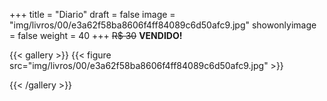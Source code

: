 +++
title = "Diario"
draft = false
image = "img/livros/00/e3a62f58ba8606f4ff84089c6d50afc9.jpg"
showonlyimage = false
weight = 40
+++
<span class="sold">~~R$ 30~~</span> **VENDIDO!**

<!--more-->

{{< gallery >}}
{{< figure src="img/livros/00/e3a62f58ba8606f4ff84089c6d50afc9.jpg" >}}

{{< /gallery >}}


